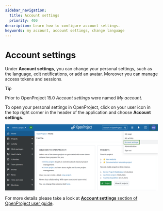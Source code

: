 ```yaml
---
sidebar_navigation:
  title: Account settings
  priority: 400
description: Learn how to configure account settings.
keywords: my account, account settings, change language
---
```


# Account settings

Under  **Account settings**, you can change your personal settings, such as the language, edit notifications, or add an avatar. Moreover you can manage access tokens and sessions.

> [!TIP]
> Prior to OpenProject 15.0 *Account settings* were named *My account*.

To open your personal settings in OpenProject, click on your user icon in the top right corner in the header of the application and choose **Account settings**.

![Account settings in OpenProject](openproject_open_account_settings.png)

For more details please take a look at [**Account settings** section of OpenProject user guide](../../user-guide/account-settings).

